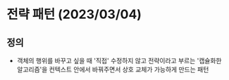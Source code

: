 # 전략 패턴 (2023/03/04)

## 정의

- 객체의 행위를 바꾸고 싶을 때 '직접' 수정하지 않고 전략이라고 부르는 '캡슐화한 알고리즘'을 컨텍스트 안에서 바꿔주면서 상호 교체가 가능하게 만드는 패턴
